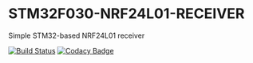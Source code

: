 # STM32F030-NRF24L01-RECEIVER
Simple STM32-based NRF24L01 receiver

[![Build Status](https://travis-ci.com/a5021/STM32F030-NRF24L01-RECEIVER.svg?branch=master)](https://travis-ci.com/a5021/STM32F030-NRF24L01-RECEIVER)  [![Codacy Badge](https://api.codacy.com/project/badge/Grade/f3cac376c36e496091d595f0a20df92d)](https://app.codacy.com/app/a5021/STM32F030-NRF24L01-RECEIVER?utm_source=github.com&utm_medium=referral&utm_content=a5021/STM32F030-NRF24L01-RECEIVER&utm_campaign=Badge_Grade_Dashboard)

